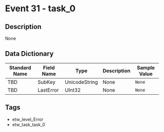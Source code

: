 # Event 31 - task_0

## Description
None

## Data Dictionary
|Standard Name|Field Name|Type|Description|Sample Value|
|---|---|---|---|---|
|TBD|SubKey|UnicodeString|None|`None`|
|TBD|LastError|UInt32|None|`None`|

## Tags
* etw_level_Error
* etw_task_task_0